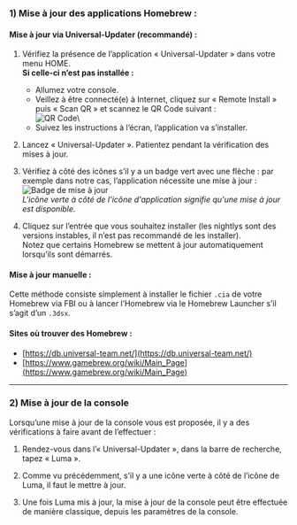 ### 1) Mise à jour des applications Homebrew :

#### Mise à jour via Universal-Updater (recommandé) :

1. Vérifiez la présence de l’application « Universal-Updater » dans votre menu HOME.  
   **Si celle-ci n’est pas installée :**
   - Allumez votre console.
   - Veillez à être connecté(e) à Internet, cliquez sur « Remote Install » puis « Scan QR » et scannez le QR Code suivant :\
   ![QR Code](https://db.universal-team.net/assets/images/qr/universal-updater-cia.png)\
   - Suivez les instructions à l’écran, l’application va s’installer.

2. Lancez « Universal-Updater ». Patientez pendant la vérification des mises à jour.

3. Vérifiez à côté des icônes s’il y a un badge vert avec une flèche : par exemple dans notre cas, l’application nécessite une mise à jour :  
   ![Badge de mise à jour](https://cdn.homebrew-france.site/docs/3ds/update-icon-uu.png)  
   *L'icône verte à côté de l'icône d'application signifie qu'une mise à jour est disponible.*

4. Cliquez sur l’entrée que vous souhaitez installer (les nightlys sont des versions instables, il n’est pas recommandé de les installer).  
   Notez que certains Homebrew se mettent à jour automatiquement lorsqu’ils sont démarrés.

#### Mise à jour manuelle :

Cette méthode consiste simplement à installer le fichier `.cia` de votre Homebrew via FBI ou à lancer l’Homebrew via le Homebrew Launcher s’il s’agit d’un `.3dsx`.

#### Sites où trouver des Homebrew :

- [https://db.universal-team.net/](https://db.universal-team.net/)
- [https://www.gamebrew.org/wiki/Main_Page](https://www.gamebrew.org/wiki/Main_Page)

---

### 2) Mise à jour de la console

Lorsqu’une mise à jour de la console vous est proposée, il y a des vérifications à faire avant de l’effectuer :

1. Rendez-vous dans l’« Universal-Updater », dans la barre de recherche, tapez « Luma ».

2. Comme vu précédemment, s’il y a une icône verte à côté de l’icône de Luma, il faut le mettre à jour.

3. Une fois Luma mis à jour, la mise à jour de la console peut être effectuée de manière classique, depuis les paramètres de la console.
